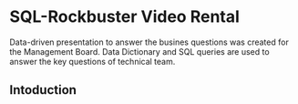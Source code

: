 # SQL-Rockbuster Video Rental 
Data-driven presentation to answer the busines questions was created for the Management Board. Data Dictionary and SQL queries are used to answer the key questions of technical team.

## Intoduction
